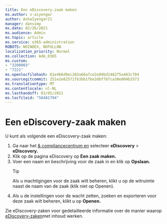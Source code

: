 ```yaml
---
title: Een eDiscovery-zaak maken
ms.author: v-aiyengar
author: AshaIyengar21
manager: dansimp
ms.date: 02/26/2021
ms.audience: Admin
ms.topic: article
ms.service: o365-administration
ROBOTS: NOINDEX, NOFOLLOW
localization_priority: Normal
ms.collection: Adm_O365
ms.custom:
- "3200003"
- "7221"
ms.openlocfilehash: 61e466d9ec203a66a7ce2e89bd1462f5a483c784
ms.sourcegitcommit: 251e2e82571fb3bb1fbe3dbf7bfca30e004b3373
ms.translationtype: MT
ms.contentlocale: nl-NL
ms.lasthandoff: 03/05/2021
ms.locfileid: "50481794"
---
```

# <a name="create-an-ediscovery-case"></a>Een eDiscovery-zaak maken

U kunt als volgende een eDiscovery-zaak maken:

1. Ga naar het [& compliancecentrum en](https://go.microsoft.com/fwlink/p/?linkid=2077143) selecteer **eDiscovery**  >  **eDiscovery.**
1. Klik op de pagina eDiscovery op **Een zaak maken.**
1. Voer een naam en beschrijving voor de zaak in en klik op **Opslaan.**
    > [!TIP]
    >Als u machtigingen voor de zaak wilt beheren, klikt u op de witruimte naast de naam van de zaak (klik niet op Openen).
1. Als u de instellingen voor de wacht zetten, zoeken en exporteren voor deze zaak wilt beheren, klikt u op **Openen.**

Zie eDiscovery-zaken voor gedetailleerde informatie over de manier waarop [eDiscovery-zaken](https://go.microsoft.com/fwlink/?linkid=2101589)met inhoud werken.
